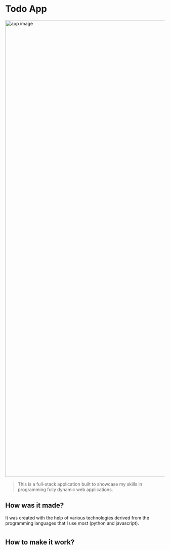 # Todo App
<img width="1439" alt="app image" src="https://user-images.githubusercontent.com/96723681/166712355-dfbbce66-39ed-44a5-8df7-0b4d4f30e9a5.png">

> This is a full-stack application built to showcase my skills in programming fully dynamic web applications.

## How was it made?
It was created with the help of various technologies derived from the programming languages that I use most (python and javascript).

#

## How to make it work?

